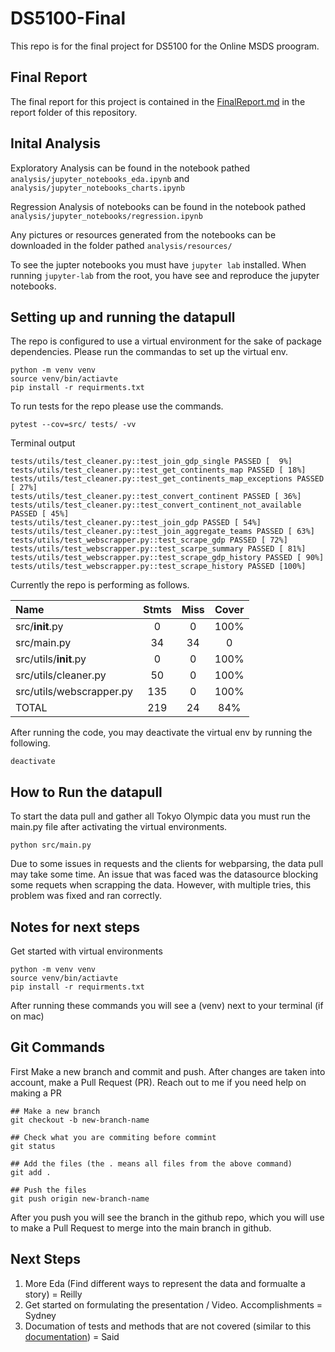 # DS5100-Final

This repo is for the final project for DS5100 for the Online MSDS proogram. 

## Final Report
The final report for this project is contained in the [FinalReport.md](/report/FinalReport.md) in the report folder of this repository.


## Inital Analysis
Exploratory Analysis can be found in the notebook pathed `analysis/jupyter_notebooks_eda.ipynb` and `analysis/jupyter_notebooks_charts.ipynb`

Regression Analysis of notebooks can be found in the notebook pathed `analysis/jupyter_notebooks/regression.ipynb`

Any pictures or resources generated from the notebooks can be downloaded in the folder pathed `analysis/resources/`

To see the jupter notebooks you must have `jupyter lab` installed. When running `jupyter-lab` from the root, you have see and reproduce the jupyter notebooks.

## Setting up and running the datapull
The repo is configured to use a virtual environment for the sake of package dependencies. Please run the commandas to set up the virtual env.
```
python -m venv venv
source venv/bin/actiavte
pip install -r requirments.txt 
```

To run tests for the repo please use the commands.
```
pytest --cov=src/ tests/ -vv
```

Terminal output 
```
tests/utils/test_cleaner.py::test_join_gdp_single PASSED [  9%]
tests/utils/test_cleaner.py::test_get_continents_map PASSED [ 18%]
tests/utils/test_cleaner.py::test_get_continents_map_exceptions PASSED [ 27%]
tests/utils/test_cleaner.py::test_convert_continent PASSED [ 36%]
tests/utils/test_cleaner.py::test_convert_continent_not_available PASSED [ 45%]
tests/utils/test_cleaner.py::test_join_gdp PASSED [ 54%]
tests/utils/test_cleaner.py::test_join_aggregate_teams PASSED [ 63%]
tests/utils/test_webscrapper.py::test_scrape_gdp PASSED [ 72%]
tests/utils/test_webscrapper.py::test_scarpe_summary PASSED [ 81%]
tests/utils/test_webscrapper.py::test_scrape_gdp_history PASSED [ 90%]
tests/utils/test_webscrapper.py::test_scrape_history PASSED [100%]
```

Currently the repo is performing as follows.

| Name | Stmts | Miss | Cover|
| :--- | :---: | :---: | :--: |
| src/__init__.py | 0 | 0 | 100% |
| src/main.py | 34  | 34 | 0 |
| src/utils/__init__.py | 0 | 0 | 100% |
| src/utils/cleaner.py | 50 | 0 | 100% |
| src/utils/webscrapper.py  | 135 | 0 | 100% |
| TOTAL | 219 | 24 | 84% |


After running the code, you may deactivate the virtual env by running the following.
```
deactivate
```


## How to Run the datapull
To start the data pull and gather all Tokyo Olympic data you must run the main.py file after activating the virtual environments.

```
python src/main.py 
```

Due to some issues in requests and the clients for webparsing, the data pull may take some time. An issue that was faced was the datasource blocking some requets when scrapping the data. However, with multiple tries, this problem was fixed and ran correctly.


## Notes for next steps
Get started with virtual environments
```
python -m venv venv
source venv/bin/actiavte
pip install -r requirments.txt 
```
After running these commands you will see a (venv) next to your terminal (if on mac)

## Git Commands
First Make a new branch and commit and push. After changes are taken into account, make a Pull Request (PR). Reach  out to me if you need help on making a PR

```
## Make a new branch
git checkout -b new-branch-name

## Check what you are commiting before commint
git status

## Add the files (the . means all files from the above command)
git add .

## Push the files
git push origin new-branch-name

```

After you push you will see the branch in the github repo, which you will use to make a Pull Request to merge into the main branch in github.

## Next Steps
1. More Eda (Find different ways to represent the data and formualte a story) = Reilly
2. Get started on formulating the presentation / Video. Accomplishments = Sydney
3. Documation of tests and methods that are not covered (similar to this [documentation](https://github.com/hyunsukr/DS5100-Final/blob/main/src/utils/webscrapper.py#L158-L165))  =   Said

